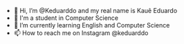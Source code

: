 - 👋 Hi, I’m @Keduarddo and my real name is Kauê Eduardo
- 👀 I'm a student in Computer Science
- 🌱 I’m currently learning English and Computer Science
- 📫 How to reach me on Instagram @keduarddo

<!---
Keduarddo/Keduarddo is a ✨ special ✨ repository because its `README.md` (this file) appears on your GitHub profile.
You can click the Preview link to take a look at your changes.
--->
